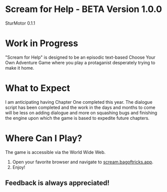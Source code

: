 # Scream for Help - BETA Version 1.0.0
SturMotor 0.1.1

# Work in Progress
"Scream for Help" is designed to be an episodic text-based Choose Your Own Adventure Game where you play a protaganist desperately trying to make it home.


# What to Expect
I am anticipating having Chapter One completed this year. The dialogue script has been completed and the work in the days and months to come will be less on adding dialogue and more on squashing bugs and finishing the engine upon which the game is based to expedite future chapters.


# Where Can I Play?
The game is accessible via the World Wide Web.

1. Open your favorite browser and navigate to [scream.bagoftricks.app](https://scream.bagoftricks.app).
2. Enjoy!



## Feedback is always appreciated!